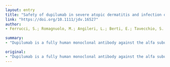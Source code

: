 ```yaml
---
layout: entry
title: "Safety of dupilumab in severe atopic dermatitis and infection of Covid-19: two case reports"
link: "https://doi.org/10.1111/jdv.16527"
author:
- Ferrucci, S.; Romagnuolo, M.; Angileri, L.; Berti, E.; Tavecchio, S.

summary:
- "Dupilumab is a fully human monoclonal antibody against the alfa subunit of interleukin (IL)-4 receptor. It blocks signalling from both IL-4 and IL-13, which are key type 2 cytokines in the pathophysiology of atopic dermatitis. The authors reported viral upper respiratory tract infection, cough and influenza in about 2% of patients."

original:
- "Dupilumab is a fully human monoclonal antibody against the alfa subunit of interleukin (IL)-4 receptor that blocks signalling from both IL-4 and IL-13, which are key type 2 cytokines in the pathophysiology of atopic dermatitis (AD). It shows good efficacy with a rapid response and good safety with few side effects. In a paper of Deleuran et al. the authors showed long term safety and efficacy of dupilumab; they reported viral upper respiratory tract infection, cough and influenza in about 2% of patients."
---
```


